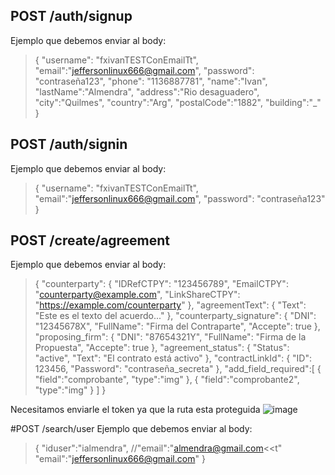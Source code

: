 ## POST /auth/signup
Ejemplo que debemos enviar al body:
>{
  "username": "fxivanTESTConEmailTt",
  "email":"jeffersonlinux666@gmail.com",
  "password": "contraseña123",
  "phone": "1136887781",
  "name":"Ivan",
  "lastName":"Almendra",
  "address":"Rio desaguadero",
  "city":"Quilmes",
  "country":"Arg",
  "postalCode":"1882",
  "building":"_"
}

## POST /auth/signin
Ejemplo que debemos enviar al body:
>{
  "username": "fxivanTESTConEmailTt",
  "email":"jeffersonlinux666@gmail.com",
  "password": "contraseña123"
}

## POST /create/agreement
Ejemplo que debemos enviar al body:
>{
  "counterparty": {
    "IDRefCTPY": "123456789",
    "EmailCTPY": "counterparty@example.com",
    "LinkShareCTPY": "https://example.com/counterparty"
  },
  "agreementText": {
    "Text": "Este es el texto del acuerdo..."
  },
  "counterparty_signature": {
    "DNI": "12345678X",
    "FullName": "Firma del Contraparte",
    "Accepte": true
  },
  "proposing_firm": {
    "DNI": "87654321Y",
    "FullName": "Firma de la Propuesta",
    "Accepte": true
  },
  "agreement_status": {
    "Status": "active",
    "Text": "El contrato está activo"
  },
  "contractLinkId": {
    "ID": 123456,
    "Password": "contraseña_secreta"
  },
  "add_field_required":[
    {
    "field":"comprobante",
    "type":"img"
    },
    {
    "field":"comprobante2",
    "type":"img"
    }
  ]
}

Necesitamos enviarle el token ya que la ruta esta proteguida
![image](https://github.com/FxIvan/microservice-tratoseguro/assets/62405720/a93f3ce7-28b9-4345-9862-cf48aa47a3fc)

#POST /search/user
Ejemplo que debemos enviar al body:
>{
    "iduser":"ialmendra",
    //"email":"almendra@gmail.com<<t"
    "email":"jeffersonlinux666@gmail.com"
}

